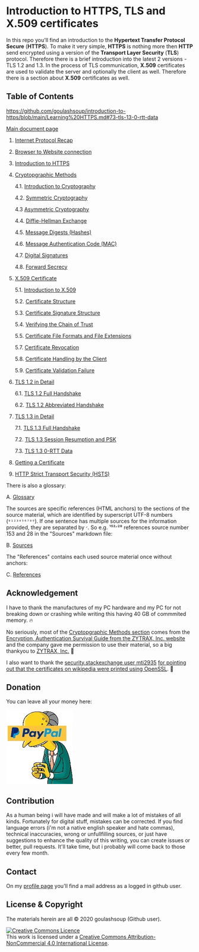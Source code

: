 # Introduction to HTTPS, TLS and X.509 certificates

In this repo you'll find an introduction to the **Hypertext Transfer Protocol Secure** (**HTTPS**). To make it very simple, **HTTPS** is nothing more then **HTTP** send encrypted using a version of the **Transport Layer Security** (**TLS**) protocol. Therefore there is a brief introduction into the latest 2 versions - TLS 1.2 and 1.3. In the process of TLS communication, **X.509** certificates are used to validate the server and optionally the client as well. Therefore there is a section about **X.509** certificates as well.

## Table of Contents

https://github.com/goulashsoup/introduction-to-https/blob/main/Learning%20HTTPS.md#73-tls-13-0-rtt-data

[Main document page](https://github.com/goulashsoup/introduction-to-https/blob/main/Learning%20HTTPS.md)

1. [Internet Protocol Recap](https://github.com/goulashsoup/introduction-to-https/blob/main/Learning%20HTTPS.md#1-internet-protocol-recap)

2. [Browser to Website connection](https://github.com/goulashsoup/introduction-to-https/blob/main/Learning%20HTTPS.md#2-browser-to-website-connection)

3. [Introduction to HTTPS](https://github.com/goulashsoup/introduction-to-https/blob/main/Learning%20HTTPS.md#3-introduction-to-https)

4. [Cryptopgraphic Methods](https://github.com/goulashsoup/introduction-to-https/blob/main/Learning%20HTTPS.md#4-cryptopgraphic-methods)

    4.1. [Introduction to Cryptography](/Learning%20HTTPS.md#41-introduction-to-cryptography)

    4.2. [Symmetric Cryptography](https://github.com/goulashsoup/introduction-to-https/blob/main/Learning%20HTTPS.md#42-symmetric-cryptography)

    4.3 [Asymmetric Cryptography](https://github.com/goulashsoup/introduction-to-https/blob/main/Learning%20HTTPS.md#43-asymmetric-cryptography)

    4.4. [Diffie-Hellman Exchange](https://github.com/goulashsoup/introduction-to-https/blob/main/Learning%20HTTPS.md#44-diffie-hellman-exchange)

    4.5. [Message Digests (Hashes)](https://github.com/goulashsoup/introduction-to-https/blob/main/Learning%20HTTPS.md#45-message-digests-hashes)

    4.6. [Message Authentication Code (MAC)](https://github.com/goulashsoup/introduction-to-https/blob/main/Learning%20HTTPS.md#46-message-authentication-code-mac)

    4.7. [Digital Signatures](https://github.com/goulashsoup/introduction-to-https/blob/main/Learning%20HTTPS.md#47-digital-signatures)

    4.8. [Forward Secrecy](https://github.com/goulashsoup/introduction-to-https/blob/main/Learning%20HTTPS.md#48-forward-secrecy)

5. [X.509 Certificate](https://github.com/goulashsoup/introduction-to-https/blob/main/Learning%20HTTPS.md#5-x509-certificate)

    5.1. [Introduction to X.509](https://github.com/goulashsoup/introduction-to-https/blob/main/Learning%20HTTPS.md#51-introduction-to-x509)

    5.2. [Certificate Structure](https://github.com/goulashsoup/introduction-to-https/blob/main/Learning%20HTTPS.md#52-certificate-structure)

    5.3. [Certificate Signature Structure](https://github.com/goulashsoup/introduction-to-https/blob/main/Learning%20HTTPS.md#53-certificate-signature-structure)

    5.4. [Verifying the Chain of Trust](https://github.com/goulashsoup/introduction-to-https/blob/main/Learning%20HTTPS.md#55-verifying-the-chain-of-trust)

    5.5. [Certificate File Formats and File Extensions](https://github.com/goulashsoup/introduction-to-https/blob/main/Learning%20HTTPS.md#56-certificate-file-formats-and-file-extensions)

    5.7. [Certificate Revocation](https://github.com/goulashsoup/introduction-to-https/blob/main/Learning%20HTTPS.md#57-certificate-revocation)

    5.8. [Certificate Handling by the Client](https://github.com/goulashsoup/introduction-to-https/blob/main/Learning%20HTTPS.md#58-certificate-handling-by-the-client)

    5.9. [Certificate Validation Failure](https://github.com/goulashsoup/introduction-to-https/blob/main/Learning%20HTTPS.md#59-certificate-validation-failure)

6. [TLS 1.2 in Detail](https://github.com/goulashsoup/introduction-to-https/blob/main/Learning%20HTTPS.md#6-tls-12-in-detail)

    6.1. [TLS 1.2 Full Handshake](https://github.com/goulashsoup/introduction-to-https/blob/main//Learning%20HTTPS.md#61-tls-12-full-handshake)

    6.2. [TLS 1.2 Abbreviated Handshake](https://github.com/goulashsoup/introduction-to-https/blob/main/Learning%20HTTPS.md#62-tls-12-abbreviated-handshake)

7. [TLS 1.3 in Detail](https://github.com/goulashsoup/introduction-to-https/blob/main/Learning%20HTTPS.md#7-tls-13-in-detail)

    7.1. [TLS 1.3 Full Handshake](https://github.com/goulashsoup/introduction-to-https/blob/main/Learning%20HTTPS.md#71-tls-13-full-handshake)

    7.2. [TLS 1.3 Session Resumption and PSK](https://github.com/goulashsoup/introduction-to-https/blob/main/Learning%20HTTPS.md#72-tls-13-session-resumption-and-psk)

    7.3. [TLS 1.3 0-RTT Data](https://github.com/goulashsoup/introduction-to-https/blob/main/Learning%20HTTPS.md#73-tls-13-0-rtt-data)

8. [Getting a Certificate](https://github.com/goulashsoup/introduction-to-https/blob/main/Learning%20HTTPS.md#8-getting-a-certificate)

9. [HTTP Strict Transport Security (HSTS)](https://github.com/goulashsoup/introduction-to-https/blob/main/Learning%20HTTPS.md#9-http-strict-transport-security-hsts)

There is also a glossary:

A. [Glossary](etc/Glossary.md)

The sources are specific references (HTML anchors) to the sections of the source material, which are identified by superscript UTF-8 numbers (`⁰¹²³⁴⁵⁶⁷⁸⁹`). If one sentence has multiple sources for the information provided, they are separated by `ᐟ`. So e.g. ¹⁵³ᐟ²⁸ references source number 153 and 28 in the "Sources" markdown file:

B. [Sources](etc/Sources.md)

The "References" contains each used source material once without anchors:

C. [References](etc/References.md)

## Acknowledgement

I have to thank the manufactures of my PC hardware and my PC for not breaking down or crashing while writing this having 40 GB of commmited memory. :fire:

No seriously, most of the [Cryptopgraphic Methods section](/Learning%20HTTPS.md#4-cryptopgraphic-methods) comes from the [Encryption, Authentication Survival Guide from the ZYTRAX, Inc. website](https://www.zytrax.com/tech/survival/encryption.html) and the company gave me permission to use their material, so a big thankyou to [ZYTRAX, Inc.](https://www.zytrax.com/) :pray:

I also want to thank the [security.stackexchange user mti2935](https://security.stackexchange.com/users/69717/mti2935) [for pointing out that the certificates on wikipedia were printed using OpenSSL](https://security.stackexchange.com/questions/233880/where-are-field-names-of-decoded-human-readable-x-509-certificates-specified/233883#233883). :pray:

## Donation

You can leave all your money here:

<a href="https://paypal.me/goulashsoup">
    <img src="img/burns-paypal.jpg">
</a>

## Contribution

As a human being i will have made and will make a lot of mistakes of all kinds. Fortunately for digital stuff, mistakes can be corrected. If you find language errors (i'm not a native english speaker and hate commas), technical inaccuracies, wrong or unfullfilling sources, or just have suggestions to enhance the quality of this writing, you can create issues or better, pull requests. It'll take time, but i probably will come back to those every few month.

## Contact

On my [profile page](https://github.com/goulashsoup) you'll find a mail address as a logged in github user.

## License & Copyright

The materials herein are all &copy; 2020 goulashsoup (Github user).

<a rel="license" href="http://creativecommons.org/licenses/by-nc/4.0/"><img alt="Creative Commons Licence" style="border-width:0" src="https://i.creativecommons.org/l/by-nc/4.0/88x31.png" /></a><br />This work is licensed under a <a rel="license" href="http://creativecommons.org/licenses/by-nc/4.0/">Creative Commons Attribution-NonCommercial 4.0 International License</a>.
